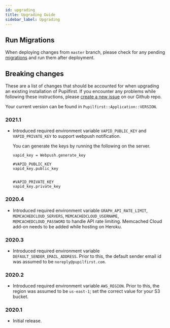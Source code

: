 ```yaml
---
id: upgrading
title: Upgrading Guide
sidebar_label: Upgrading
---
```


## Run Migrations

When deploying changes from `master` branch, please check for any pending [migrations](https://edgeguides.rubyonrails.org/active_record_migrations.html)
and run them after deployment.

## Breaking changes

These are a list of changes that should be accounted for when upgrading an existing installation of Pupilfirst. If you
encounter any problems while following these instructions, please [create a new issue](https://github.com/pupilfirst/pupilfirst/issues/new)
on our Github repo.

Your current version can be found in `Pupilfirst::Application::VERSION`.

### 2021.1
- Introduced required environment variable `VAPID_PUBLIC_KEY` and `VAPID_PRIVATE_KEY` to support
  webpush notification.

  You can generate the keys by running the following on the server.

  ```
  vapid_key = Webpush.generate_key

  #VAPID_PUBLIC_KEY
  vapid_key.public_key


  #VAPID_PRIVATE_KEY
  vapid_key.private_key
  ```

### 2020.4

- Introduced required environment variable `GRAPH_API_RATE_LIMIT`, `MEMCACHEDCLOUD_SERVERS`, `MEMCACHEDCLOUD_USERNAME`,
  `MEMCACHEDCLOUD_PASSWORD` to handle API rate limiting. Memcached Cloud add-on needs to be added while hosting on Heroku.

### 2020.3

- Introduced required environment variable `DEFAULT_SENDER_EMAIL_ADDRESS`. Prior to this, the default sender email id
  was assumed to be `noreply@pupilfirst.com`.

### 2020.2

- Introduced required environment variable `AWS_REGION`. Prior to this, the region was assumed to be `us-east-1`; set
  the correct value for your S3 bucket.

### 2020.1

- Initial release.


